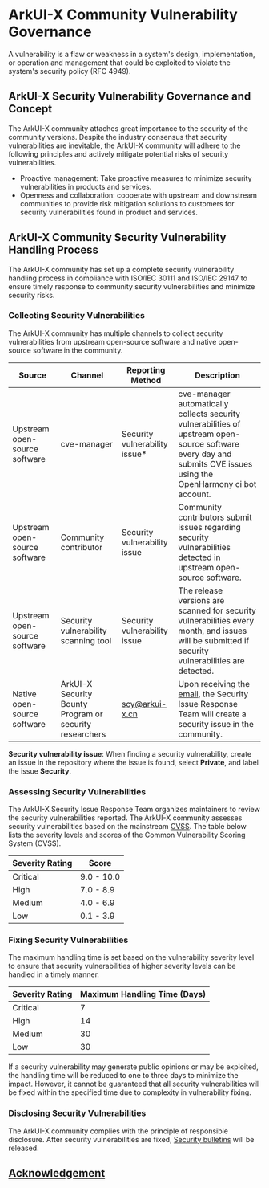 # ArkUI-X Community Vulnerability Governance

A vulnerability is a flaw or weakness in a system's design, implementation, or operation and management that could be exploited to violate the system's security policy (RFC 4949).

## ArkUI-X Security Vulnerability Governance and Concept

The ArkUI-X community attaches great importance to the security of the community versions. Despite the industry consensus that security vulnerabilities are inevitable, the ArkUI-X community will adhere to the following principles and actively mitigate potential risks of security vulnerabilities.

- Proactive management: Take proactive measures to minimize security vulnerabilities in products and services.
- Openness and collaboration: cooperate with upstream and downstream communities to provide risk mitigation solutions to customers for security vulnerabilities found in product and services.

## ArkUI-X Community Security Vulnerability Handling Process
The ArkUI-X community has set up a complete security vulnerability handling process in compliance with ISO/IEC 30111 and ISO/IEC 29147 to ensure timely response to community security vulnerabilities and minimize security risks.

### Collecting Security Vulnerabilities

The ArkUI-X community has multiple channels to collect security vulnerabilities from upstream open-source software and native open-source software in the community.


|Source|Channel|Reporting Method|  Description|
| -------- |-------- | -------- | -------- |
|Upstream open-source software|cve-manager|Security vulnerability issue*|cve-manager automatically collects security vulnerabilities of upstream open-source software every day and submits CVE issues using the OpenHarmony ci bot account.|
|Upstream open-source software|Community contributor|Security vulnerability issue|Community contributors submit issues regarding security vulnerabilities detected in upstream open-source software.|
|Upstream open-source software|Security vulnerability scanning tool|Security vulnerability issue|The release versions are scanned for security vulnerabilities every month, and issues will be submitted if security vulnerabilities are detected.|
|Native open-source software|ArkUI-X Security Bounty Program or security researchers|scy@arkui-x.cn|Upon receiving the [email](./template-security-bug.md), the Security Issue Response Team will create a security issue in the community.|

**Security vulnerability issue**: When finding a security vulnerability, create an issue in the repository where the issue is found, select **Private**, and label the issue **Security**.

### Assessing Security Vulnerabilities

The ArkUI-X Security Issue Response Team organizes maintainers to review the security vulnerabilities reported. The ArkUI-X community assesses security vulnerabilities based on the mainstream [CVSS](https://www.first.org/cvss/calculator/3.1). The table below lists the severity levels and scores of the Common Vulnerability Scoring System (CVSS).

|Severity Rating|Score|
|--------------------------|-----------------|
|Critical|9.0 - 10.0|
|High|7.0 - 8.9|
|Medium|4.0 - 6.9|
|Low|0.1 - 3.9|

### Fixing Security Vulnerabilities

The maximum handling time is set based on the vulnerability severity level to ensure that security vulnerabilities of higher severity levels can be handled in a timely manner.

|Severity Rating|Maximum Handling Time (Days)|
|--------------------------|-----------------|
|Critical|7|
|High|14|
|Medium|30|
|Low|30|

If a security vulnerability may generate public opinions or may be exploited, the handling time will be reduced to one to three days to minimize the impact. However, it cannot be guaranteed that all security vulnerabilities will be fixed within the specified time due to complexity in vulnerability fixing.

### Disclosing Security Vulnerabilities

The ArkUI-X community complies with the principle of responsible disclosure. After security vulnerabilities are fixed, [Security bulletins](../security-disclosure/readme.md) will be released.


## [Acknowledgement](./Acknowledgement.md)
